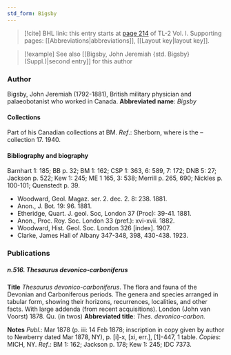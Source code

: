 ```yaml
---
std_form: Bigsby
---
```


> [!cite] BHL link: this entry starts at [page 214](https://www.biodiversitylibrary.org/page/33120345) of TL-2 Vol. I.
> Supporting pages: [[Abbreviations|abbreviations]], [[Layout key|layout key]].

> [!example] See also [[Bigsby, John Jeremiah {std. Bigsby} (Suppl.)|second entry]] for this author

### Author

Bigsby, John Jeremiah (1792-1881), British military physician and palaeobotanist who worked in Canada. 
**Abbreviated name**: *Bigsby*

#### Collections

Part of his Canadian collections at BM.
*Ref*.: Sherborn, where is the – collection 17. 1940.

#### Bibliography and biography

Barnhart 1: 185; BB p. 32; BM 1: 162; CSP 1: 363, 6: 589, 7: 172; DNB 5: 27; Jackson p. 522; Kew 1: 245; ME 1 165, 3: 538; Merrill p. 265, 690; Nickles p. 100-101; Quenstedt p. 39.
- Woodward, Geol. Magaz. ser. 2. dec. 2. 8: 238. 1881.
- Anon., J. Bot. 19: 96. 1881.
- Etheridge, Quart. J. geol. Soc, London 37 (Proc): 39-41. 1881.
- Anon., Proc. Roy. Soc. London 33 (pref.): xvi-xvii. 1882.
- Woodward, Hist. Geol. Soc. London 326 \[index\]. 1907.
- Clarke, James Hall of Albany 347-348, 398, 430-438. 1923.

### Publications

##### n.516. Thesaurus devonico-carboniferus

**Title**
*Thesaurus devonico-carboniferus*. The flora and fauna of the Devonian and Carboniferous periods. The genera and species arranged in tabular form, showing their horizons, recurrences, localities, and other facts. With large addenda (from recent acquisitions). London (John van Voorst) 1878. Qu. (in twos)
**Abbreviated title**: *Thes. devonico-carbon.*

**Notes**
*Publ*.: Mar 1878 (p. iii: 14 Feb 1878; inscription in copy given by author to Newberry dated Mar 1878, NY), p. \[i\]-x, \[xi, err.\], \[1\]-447, 1 table. *Copies*: MICH, NY.
*Ref*.: BM 1: 162; Jackson p. 178; Kew 1: 245; IDC 7373.

